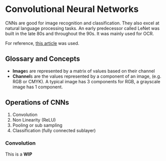# Convolutional Neural Networks

CNNs are good for image recognition and classification. They also excel at natural language processing tasks. An early predecessor called LeNet was built in the late 80s and throughout the 90s. It was mainly used for OCR.

For reference, [this article](https://ujjwalkarn.me/2016/08/11/intuitive-explanation-convnets/) was used.

## Glossary and Concepts

- **Image**s are represented by a matrix of values based on their channel
- **Channel**s are the values represented by a component of an image, (e.g. RGB or CMYK). A typical image has 3 components for RGB, a grayscale image has 1 component.

## Operations of CNNs

1. Convolution
2. Non Linearity (ReLU)
3. Pooling or sub sampling
4. Classification (fully connected sublayer)

### Convolution

This is a **WIP**